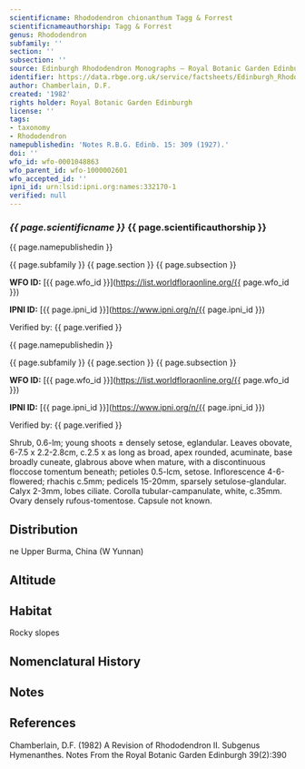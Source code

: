 ```yaml
---
scientificname: Rhododendron chionanthum Tagg & Forrest
scientificnameauthorship: Tagg & Forrest
genus: Rhododendron
subfamily: ''
section: ''
subsection: ''
source: Edinburgh Rhododendron Monographs – Royal Botanic Garden Edinburgh
identifier: https://data.rbge.org.uk/service/factsheets/Edinburgh_Rhododendron_Monographs.xhtml
author: Chamberlain, D.F.
created: '1982'
rights holder: Royal Botanic Garden Edinburgh
license: ''
tags:
- taxonomy
- Rhododendron
namepublishedin: 'Notes R.B.G. Edinb. 15: 309 (1927).'
doi: ''
wfo_id: wfo-0001048863
wfo_parent_id: wfo-1000002601
wfo_accepted_id: ''
ipni_id: urn:lsid:ipni.org:names:332170-1
verified: null
---
```

### _{{ page.scientificname }}_ {{ page.scientificauthorship }}
 {{ page.namepublishedin }}

{{ page.subfamily }} {{ page.section }} {{ page.subsection }}

**WFO ID:** [{{ page.wfo_id }}](https://list.worldfloraonline.org/{{ page.wfo_id }})

**IPNI ID:** [{{ page.ipni_id }}](https://www.ipni.org/n/{{ page.ipni_id }})

Verified by: {{ page.verified }}

 {{ page.namepublishedin }}

{{ page.subfamily }} {{ page.section }} {{ page.subsection }}

**WFO ID:** [{{ page.wfo_id }}](https://list.worldfloraonline.org/{{ page.wfo_id }})

**IPNI ID:** [{{ page.ipni_id }}](https://www.ipni.org/n/{{ page.ipni_id }})

Verified by: {{ page.verified }}



Shrub, 0.6-lm; young shoots ± densely setose, eglandular. Leaves obovate, 6-7.5 x 2.2-2.8cm, c.2.5 x as long as broad, apex rounded, acuminate, base broadly cuneate, glabrous above when mature, with a discontinuous floccose tomentum beneath; petioles 0.5-lcm, setose. Inflorescence 4-6-flowered; rhachis c.5mm; pedicels 15-20mm, sparsely setulose-glandular. Calyx 2-3mm, lobes ciliate. Corolla tubular-campanulate, white, c.35mm. Ovary densely rufous-tomentose. Capsule not known.

## Distribution
ne Upper Burma, China (W Yunnan)

## Altitude


## Habitat
Rocky slopes

## Nomenclatural History

                       
## Notes


## References

Chamberlain, D.F. (1982) A Revision of Rhododendron II. Subgenus Hymenanthes. Notes From the Royal Botanic Garden Edinburgh 39(2):390
